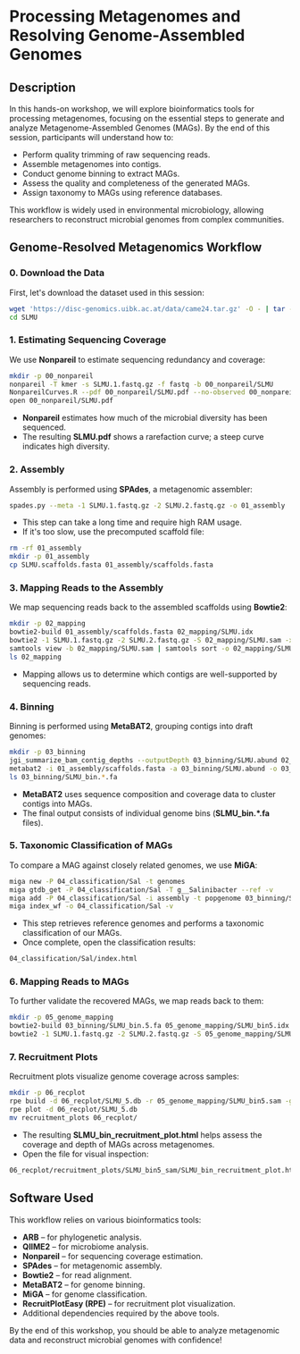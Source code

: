 # Processing Metagenomes and Resolving Genome-Assembled Genomes

## Description
In this hands-on workshop, we will explore bioinformatics tools for processing metagenomes, focusing on the essential steps to generate and analyze Metagenome-Assembled Genomes (MAGs). By the end of this session, participants will understand how to:

- Perform quality trimming of raw sequencing reads.
- Assemble metagenomes into contigs.
- Conduct genome binning to extract MAGs.
- Assess the quality and completeness of the generated MAGs.
- Assign taxonomy to MAGs using reference databases.

This workflow is widely used in environmental microbiology, allowing researchers to reconstruct microbial genomes from complex communities.

## Genome-Resolved Metagenomics Workflow

### 0. Download the Data
First, let's download the dataset used in this session:
```bash
wget 'https://disc-genomics.uibk.ac.at/data/came24.tar.gz' -O - | tar -zx
cd SLMU
```

### 1. Estimating Sequencing Coverage
We use **Nonpareil** to estimate sequencing redundancy and coverage:
```bash
mkdir -p 00_nonpareil
nonpareil -T kmer -s SLMU.1.fastq.gz -f fastq -b 00_nonpareil/SLMU
NonpareilCurves.R --pdf 00_nonpareil/SLMU.pdf --no-observed 00_nonpareil/SLMU.npo
open 00_nonpareil/SLMU.pdf
```
- **Nonpareil** estimates how much of the microbial diversity has been sequenced.
- The resulting **SLMU.pdf** shows a rarefaction curve; a steep curve indicates high diversity.

### 2. Assembly
Assembly is performed using **SPAdes**, a metagenomic assembler:
```bash
spades.py --meta -1 SLMU.1.fastq.gz -2 SLMU.2.fastq.gz -o 01_assembly
```
- This step can take a long time and require high RAM usage.
- If it's too slow, use the precomputed scaffold file:
```bash
rm -rf 01_assembly
mkdir -p 01_assembly
cp SLMU.scaffolds.fasta 01_assembly/scaffolds.fasta
```

### 3. Mapping Reads to the Assembly
We map sequencing reads back to the assembled scaffolds using **Bowtie2**:
```bash
mkdir -p 02_mapping
bowtie2-build 01_assembly/scaffolds.fasta 02_mapping/SLMU.idx
bowtie2 -1 SLMU.1.fastq.gz -2 SLMU.2.fastq.gz -S 02_mapping/SLMU.sam -x 02_mapping/SLMU.idx --no-unal
samtools view -b 02_mapping/SLMU.sam | samtools sort -o 02_mapping/SLMU.bam -
ls 02_mapping
```
- Mapping allows us to determine which contigs are well-supported by sequencing reads.

### 4. Binning
Binning is performed using **MetaBAT2**, grouping contigs into draft genomes:
```bash
mkdir -p 03_binning
jgi_summarize_bam_contig_depths --outputDepth 03_binning/SLMU.abund 02_mapping/SLMU.bam
metabat2 -i 01_assembly/scaffolds.fasta -a 03_binning/SLMU.abund -o 03_binning/SLMU_bin
ls 03_binning/SLMU_bin.*.fa
```
- **MetaBAT2** uses sequence composition and coverage data to cluster contigs into MAGs.
- The final output consists of individual genome bins (**SLMU_bin.*.fa** files).

### 5. Taxonomic Classification of MAGs
To compare a MAG against closely related genomes, we use **MiGA**:
```bash
miga new -P 04_classification/Sal -t genomes
miga gtdb_get -P 04_classification/Sal -T g__Salinibacter --ref -v
miga add -P 04_classification/Sal -i assembly -t popgenome 03_binning/SLMU_bin.*.fa
miga index_wf -o 04_classification/Sal -v
```
- This step retrieves reference genomes and performs a taxonomic classification of our MAGs.
- Once complete, open the classification results:
```bash
04_classification/Sal/index.html
```

### 6. Mapping Reads to MAGs
To further validate the recovered MAGs, we map reads back to them:
```bash
mkdir -p 05_genome_mapping
bowtie2-build 03_binning/SLMU_bin.5.fa 05_genome_mapping/SLMU_bin5.idx
bowtie2 -1 SLMU.1.fastq.gz -2 SLMU.2.fastq.gz -S 05_genome_mapping/SLMU_bin5.sam -x 05_genome_mapping/SLMU_bin5.idx --no-unal
```

### 7. Recruitment Plots
Recruitment plots visualize genome coverage across samples:
```bash
mkdir -p 06_recplot
rpe build -d 06_recplot/SLMU_5.db -r 05_genome_mapping/SLMU_bin5.sam -g 03_binning/SLMU_bin.5.fa --mag
rpe plot -d 06_recplot/SLMU_5.db
mv recruitment_plots 06_recplot/
```
- The resulting **SLMU_bin_recruitment_plot.html** helps assess the coverage and depth of MAGs across metagenomes.
- Open the file for visual inspection:
```bash
06_recplot/recruitment_plots/SLMU_bin5_sam/SLMU_bin_recruitment_plot.html
```

## Software Used
This workflow relies on various bioinformatics tools:
- **ARB** – for phylogenetic analysis.
- **QIIME2** – for microbiome analysis.
- **Nonpareil** – for sequencing coverage estimation.
- **SPAdes** – for metagenomic assembly.
- **Bowtie2** – for read alignment.
- **MetaBAT2** – for genome binning.
- **MiGA** – for genome classification.
- **RecruitPlotEasy (RPE)** – for recruitment plot visualization.
- Additional dependencies required by the above tools.

By the end of this workshop, you should be able to analyze metagenomic data and reconstruct microbial genomes with confidence!


